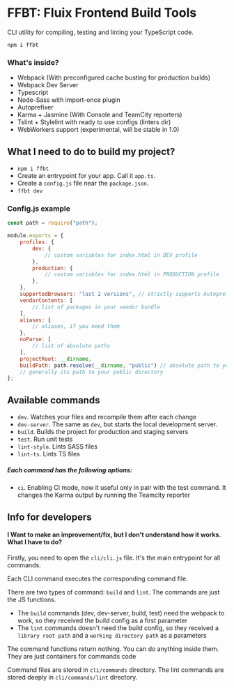 # FFBT: Fluix Frontend Build Tools 
CLI utility for compiling, testing and linting your TypeScript code.

`npm i ffbt`

### What's inside?
- Webpack (With preconfigured cache busting for production builds)
- Webpack Dev Server
- Typescript
- Node-Sass with import-once plugin
- Autoprefixer
- Karma + Jasmine (With Console and TeamCity reporters)
- Tslint + Stylelint with ready to use configs (linters dir)
- WebWorkers support (experimental, will be stable in 1.0)

## What I need to do to build my project?
- `npm i ffbt`
- Create an entrypoint for your app. Call it `app.ts`. 
- Create a `config.js` file near the `package.json`.
- `ffbt dev`

### Config.js example
```javascript
const path = require("path");

module.exports = {
    profiles: {
        dev: {
            // custom variables for index.html in DEV profile
        },
        production: {
            // custom variables for index.html in PRODUCTION profile
        },
    },
    supportedBrowsers: "last 2 versions", // strictly supports Autoprefixer's config format
    vendorContents: [
        // list of packages in your vendor bundle
    ],
    aliases: {
        // aliases, if you need them
    },
    noParse: [
        // list of absolute paths
    ],
    projectRoot: __dirname,
    buildPath: path.resolve(__dirname, "public") // absolute path to your dist directory
    // generally its path to your public directory
};
```

## Available commands
- `dev`. Watches your files and recompile them after each change
- `dev-server`. The same as `dev`, but starts the local development server.
- `build`. Builds the project for production and staging servers
- `test`. Run unit tests
- `lint-style`. Lints SASS files
- `lint-ts`. Lints TS files

##### Each command has the following options:
- `ci`. Enabling CI mode, now it useful only in pair with the test command. It changes the Karma output by running the Teamcity reporter

## Info for developers

#### I Want to make an improvement/fix, but I don't understand how it works. What I have to do?
Firstly, you need to open the `cli/cli.js` file. It's the main entrypoint for all commands.

Each CLI command executes the corresponding command file.

There are two types of command: `build` and `lint`. The commands are just the JS functions.
- The `build` commands (dev, dev-server, build, test) need the webpack to work, so they received the build config as a first parameter
- The `lint` commands doesn't need the build config, so they received a `library root path` and a `working directory path` as a parameters

The command functions return nothing. You can do anything inside them. They are just containers for commands code

Command files are stored in `cli/commands` directory.
The lint commands are stored deeply in `cli/commands/lint` directory.
